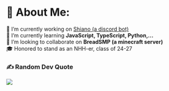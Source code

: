 # 💫 About Me:
🔭 I’m currently working on [Shiano (a discord bot)](https://github.com/TunxxVN/Shiano)<br>🌱 I’m currently learning **JavaScript, TypeScript, Python,...**<br>👯 I’m looking to collaborate on **BreadSMP (a minecraft server)**<br>🎓 Honored to stand as an NHH-er, class of 24-27

### ✍️ Random Dev Quote
![](https://quotes-github-readme.vercel.app/api?type=horizontal&theme=tokyonight)

<!-- Proudly created with GPRM ( https://gprm.itsvg.in ) -->
